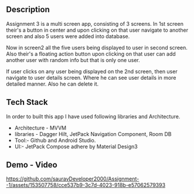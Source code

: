 
## Description
Assignment 3 is a multi screen app, consisting of 3 screens.
In 1st screen their's a button in center and upon clicking on that user navigate to another screen and also 5 users were added into database.

Now in screen2 all the five users being displayed to user in second screen. Also their's a floating action button upon clicking on that user can add another user with random info but that is only one user.

If user clicks on any user being displayed on the 2nd screen, then user navigate to user details screen. Where he can see user details in more detailed manner. Also he can delete it.


## Tech Stack

In order to built this app I have used following libraries and Architecture.

- Architecture - MVVM
- libraries - Dagger Hilt, JetPack Navigation Component, Room DB
- Tool:- Github and Android Studio.
- UI:- JetPack Compose adhere by Material Design3

## Demo - Video


https://github.com/sauravDeveloper2000/Assignment--1/assets/153507758/cce537b9-3c7d-4023-918b-e57062579393




